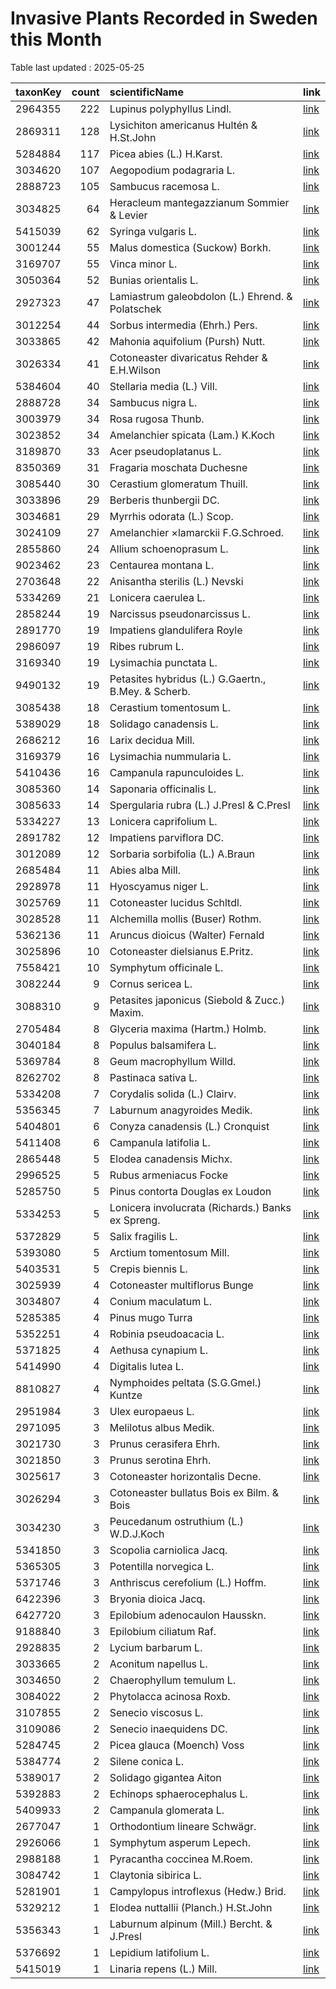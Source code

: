 
# Invasive Plants Recorded in Sweden this Month

Table last updated : 2025-05-25






|taxonKey | count|scientificName                                      |link |
|:--------|-----:|:---------------------------------------------------|:----|
|2964355  |   222|Lupinus polyphyllus Lindl.                          |[link](https://www.gbif.org/occurrence/search?country=SE&month=5&taxon_key=2964355&year=2025)|
|2869311  |   128|Lysichiton americanus Hultén & H.St.John            |[link](https://www.gbif.org/occurrence/search?country=SE&month=5&taxon_key=2869311&year=2025)|
|5284884  |   117|Picea abies (L.) H.Karst.                           |[link](https://www.gbif.org/occurrence/search?country=SE&month=5&taxon_key=5284884&year=2025)|
|3034620  |   107|Aegopodium podagraria L.                            |[link](https://www.gbif.org/occurrence/search?country=SE&month=5&taxon_key=3034620&year=2025)|
|2888723  |   105|Sambucus racemosa L.                                |[link](https://www.gbif.org/occurrence/search?country=SE&month=5&taxon_key=2888723&year=2025)|
|3034825  |    64|Heracleum mantegazzianum Sommier & Levier           |[link](https://www.gbif.org/occurrence/search?country=SE&month=5&taxon_key=3034825&year=2025)|
|5415039  |    62|Syringa vulgaris L.                                 |[link](https://www.gbif.org/occurrence/search?country=SE&month=5&taxon_key=5415039&year=2025)|
|3001244  |    55|Malus domestica (Suckow) Borkh.                     |[link](https://www.gbif.org/occurrence/search?country=SE&month=5&taxon_key=3001244&year=2025)|
|3169707  |    55|Vinca minor L.                                      |[link](https://www.gbif.org/occurrence/search?country=SE&month=5&taxon_key=3169707&year=2025)|
|3050364  |    52|Bunias orientalis L.                                |[link](https://www.gbif.org/occurrence/search?country=SE&month=5&taxon_key=3050364&year=2025)|
|2927323  |    47|Lamiastrum galeobdolon (L.) Ehrend. & Polatschek    |[link](https://www.gbif.org/occurrence/search?country=SE&month=5&taxon_key=2927323&year=2025)|
|3012254  |    44|Sorbus intermedia (Ehrh.) Pers.                     |[link](https://www.gbif.org/occurrence/search?country=SE&month=5&taxon_key=3012254&year=2025)|
|3033865  |    42|Mahonia aquifolium (Pursh) Nutt.                    |[link](https://www.gbif.org/occurrence/search?country=SE&month=5&taxon_key=3033865&year=2025)|
|3026334  |    41|Cotoneaster divaricatus Rehder & E.H.Wilson         |[link](https://www.gbif.org/occurrence/search?country=SE&month=5&taxon_key=3026334&year=2025)|
|5384604  |    40|Stellaria media (L.) Vill.                          |[link](https://www.gbif.org/occurrence/search?country=SE&month=5&taxon_key=5384604&year=2025)|
|2888728  |    34|Sambucus nigra L.                                   |[link](https://www.gbif.org/occurrence/search?country=SE&month=5&taxon_key=2888728&year=2025)|
|3003979  |    34|Rosa rugosa Thunb.                                  |[link](https://www.gbif.org/occurrence/search?country=SE&month=5&taxon_key=3003979&year=2025)|
|3023852  |    34|Amelanchier spicata (Lam.) K.Koch                   |[link](https://www.gbif.org/occurrence/search?country=SE&month=5&taxon_key=3023852&year=2025)|
|3189870  |    33|Acer pseudoplatanus L.                              |[link](https://www.gbif.org/occurrence/search?country=SE&month=5&taxon_key=3189870&year=2025)|
|8350369  |    31|Fragaria moschata Duchesne                          |[link](https://www.gbif.org/occurrence/search?country=SE&month=5&taxon_key=8350369&year=2025)|
|3085440  |    30|Cerastium glomeratum Thuill.                        |[link](https://www.gbif.org/occurrence/search?country=SE&month=5&taxon_key=3085440&year=2025)|
|3033896  |    29|Berberis thunbergii DC.                             |[link](https://www.gbif.org/occurrence/search?country=SE&month=5&taxon_key=3033896&year=2025)|
|3034681  |    29|Myrrhis odorata (L.) Scop.                          |[link](https://www.gbif.org/occurrence/search?country=SE&month=5&taxon_key=3034681&year=2025)|
|3024109  |    27|Amelanchier ×lamarckii F.G.Schroed.                 |[link](https://www.gbif.org/occurrence/search?country=SE&month=5&taxon_key=3024109&year=2025)|
|2855860  |    24|Allium schoenoprasum L.                             |[link](https://www.gbif.org/occurrence/search?country=SE&month=5&taxon_key=2855860&year=2025)|
|9023462  |    23|Centaurea montana L.                                |[link](https://www.gbif.org/occurrence/search?country=SE&month=5&taxon_key=9023462&year=2025)|
|2703648  |    22|Anisantha sterilis (L.) Nevski                      |[link](https://www.gbif.org/occurrence/search?country=SE&month=5&taxon_key=2703648&year=2025)|
|5334269  |    21|Lonicera caerulea L.                                |[link](https://www.gbif.org/occurrence/search?country=SE&month=5&taxon_key=5334269&year=2025)|
|2858244  |    19|Narcissus pseudonarcissus L.                        |[link](https://www.gbif.org/occurrence/search?country=SE&month=5&taxon_key=2858244&year=2025)|
|2891770  |    19|Impatiens glandulifera Royle                        |[link](https://www.gbif.org/occurrence/search?country=SE&month=5&taxon_key=2891770&year=2025)|
|2986097  |    19|Ribes rubrum L.                                     |[link](https://www.gbif.org/occurrence/search?country=SE&month=5&taxon_key=2986097&year=2025)|
|3169340  |    19|Lysimachia punctata L.                              |[link](https://www.gbif.org/occurrence/search?country=SE&month=5&taxon_key=3169340&year=2025)|
|9490132  |    19|Petasites hybridus (L.) G.Gaertn., B.Mey. & Scherb. |[link](https://www.gbif.org/occurrence/search?country=SE&month=5&taxon_key=9490132&year=2025)|
|3085438  |    18|Cerastium tomentosum L.                             |[link](https://www.gbif.org/occurrence/search?country=SE&month=5&taxon_key=3085438&year=2025)|
|5389029  |    18|Solidago canadensis L.                              |[link](https://www.gbif.org/occurrence/search?country=SE&month=5&taxon_key=5389029&year=2025)|
|2686212  |    16|Larix decidua Mill.                                 |[link](https://www.gbif.org/occurrence/search?country=SE&month=5&taxon_key=2686212&year=2025)|
|3169379  |    16|Lysimachia nummularia L.                            |[link](https://www.gbif.org/occurrence/search?country=SE&month=5&taxon_key=3169379&year=2025)|
|5410436  |    16|Campanula rapunculoides L.                          |[link](https://www.gbif.org/occurrence/search?country=SE&month=5&taxon_key=5410436&year=2025)|
|3085360  |    14|Saponaria officinalis L.                            |[link](https://www.gbif.org/occurrence/search?country=SE&month=5&taxon_key=3085360&year=2025)|
|3085633  |    14|Spergularia rubra (L.) J.Presl & C.Presl            |[link](https://www.gbif.org/occurrence/search?country=SE&month=5&taxon_key=3085633&year=2025)|
|5334227  |    13|Lonicera caprifolium L.                             |[link](https://www.gbif.org/occurrence/search?country=SE&month=5&taxon_key=5334227&year=2025)|
|2891782  |    12|Impatiens parviflora DC.                            |[link](https://www.gbif.org/occurrence/search?country=SE&month=5&taxon_key=2891782&year=2025)|
|3012089  |    12|Sorbaria sorbifolia (L.) A.Braun                    |[link](https://www.gbif.org/occurrence/search?country=SE&month=5&taxon_key=3012089&year=2025)|
|2685484  |    11|Abies alba Mill.                                    |[link](https://www.gbif.org/occurrence/search?country=SE&month=5&taxon_key=2685484&year=2025)|
|2928978  |    11|Hyoscyamus niger L.                                 |[link](https://www.gbif.org/occurrence/search?country=SE&month=5&taxon_key=2928978&year=2025)|
|3025769  |    11|Cotoneaster lucidus Schltdl.                        |[link](https://www.gbif.org/occurrence/search?country=SE&month=5&taxon_key=3025769&year=2025)|
|3028528  |    11|Alchemilla mollis (Buser) Rothm.                    |[link](https://www.gbif.org/occurrence/search?country=SE&month=5&taxon_key=3028528&year=2025)|
|5362136  |    11|Aruncus dioicus (Walter) Fernald                    |[link](https://www.gbif.org/occurrence/search?country=SE&month=5&taxon_key=5362136&year=2025)|
|3025896  |    10|Cotoneaster dielsianus E.Pritz.                     |[link](https://www.gbif.org/occurrence/search?country=SE&month=5&taxon_key=3025896&year=2025)|
|7558421  |    10|Symphytum officinale L.                             |[link](https://www.gbif.org/occurrence/search?country=SE&month=5&taxon_key=7558421&year=2025)|
|3082244  |     9|Cornus sericea L.                                   |[link](https://www.gbif.org/occurrence/search?country=SE&month=5&taxon_key=3082244&year=2025)|
|3088310  |     9|Petasites japonicus (Siebold & Zucc.) Maxim.        |[link](https://www.gbif.org/occurrence/search?country=SE&month=5&taxon_key=3088310&year=2025)|
|2705484  |     8|Glyceria maxima (Hartm.) Holmb.                     |[link](https://www.gbif.org/occurrence/search?country=SE&month=5&taxon_key=2705484&year=2025)|
|3040184  |     8|Populus balsamifera L.                              |[link](https://www.gbif.org/occurrence/search?country=SE&month=5&taxon_key=3040184&year=2025)|
|5369784  |     8|Geum macrophyllum Willd.                            |[link](https://www.gbif.org/occurrence/search?country=SE&month=5&taxon_key=5369784&year=2025)|
|8262702  |     8|Pastinaca sativa L.                                 |[link](https://www.gbif.org/occurrence/search?country=SE&month=5&taxon_key=8262702&year=2025)|
|5334208  |     7|Corydalis solida (L.) Clairv.                       |[link](https://www.gbif.org/occurrence/search?country=SE&month=5&taxon_key=5334208&year=2025)|
|5356345  |     7|Laburnum anagyroides Medik.                         |[link](https://www.gbif.org/occurrence/search?country=SE&month=5&taxon_key=5356345&year=2025)|
|5404801  |     6|Conyza canadensis (L.) Cronquist                    |[link](https://www.gbif.org/occurrence/search?country=SE&month=5&taxon_key=5404801&year=2025)|
|5411408  |     6|Campanula latifolia L.                              |[link](https://www.gbif.org/occurrence/search?country=SE&month=5&taxon_key=5411408&year=2025)|
|2865448  |     5|Elodea canadensis Michx.                            |[link](https://www.gbif.org/occurrence/search?country=SE&month=5&taxon_key=2865448&year=2025)|
|2996525  |     5|Rubus armeniacus Focke                              |[link](https://www.gbif.org/occurrence/search?country=SE&month=5&taxon_key=2996525&year=2025)|
|5285750  |     5|Pinus contorta Douglas ex Loudon                    |[link](https://www.gbif.org/occurrence/search?country=SE&month=5&taxon_key=5285750&year=2025)|
|5334253  |     5|Lonicera involucrata (Richards.) Banks ex Spreng.   |[link](https://www.gbif.org/occurrence/search?country=SE&month=5&taxon_key=5334253&year=2025)|
|5372829  |     5|Salix fragilis L.                                   |[link](https://www.gbif.org/occurrence/search?country=SE&month=5&taxon_key=5372829&year=2025)|
|5393080  |     5|Arctium tomentosum Mill.                            |[link](https://www.gbif.org/occurrence/search?country=SE&month=5&taxon_key=5393080&year=2025)|
|5403531  |     5|Crepis biennis L.                                   |[link](https://www.gbif.org/occurrence/search?country=SE&month=5&taxon_key=5403531&year=2025)|
|3025939  |     4|Cotoneaster multiflorus Bunge                       |[link](https://www.gbif.org/occurrence/search?country=SE&month=5&taxon_key=3025939&year=2025)|
|3034807  |     4|Conium maculatum L.                                 |[link](https://www.gbif.org/occurrence/search?country=SE&month=5&taxon_key=3034807&year=2025)|
|5285385  |     4|Pinus mugo Turra                                    |[link](https://www.gbif.org/occurrence/search?country=SE&month=5&taxon_key=5285385&year=2025)|
|5352251  |     4|Robinia pseudoacacia L.                             |[link](https://www.gbif.org/occurrence/search?country=SE&month=5&taxon_key=5352251&year=2025)|
|5371825  |     4|Aethusa cynapium L.                                 |[link](https://www.gbif.org/occurrence/search?country=SE&month=5&taxon_key=5371825&year=2025)|
|5414990  |     4|Digitalis lutea L.                                  |[link](https://www.gbif.org/occurrence/search?country=SE&month=5&taxon_key=5414990&year=2025)|
|8810827  |     4|Nymphoides peltata (S.G.Gmel.) Kuntze               |[link](https://www.gbif.org/occurrence/search?country=SE&month=5&taxon_key=8810827&year=2025)|
|2951984  |     3|Ulex europaeus L.                                   |[link](https://www.gbif.org/occurrence/search?country=SE&month=5&taxon_key=2951984&year=2025)|
|2971095  |     3|Melilotus albus Medik.                              |[link](https://www.gbif.org/occurrence/search?country=SE&month=5&taxon_key=2971095&year=2025)|
|3021730  |     3|Prunus cerasifera Ehrh.                             |[link](https://www.gbif.org/occurrence/search?country=SE&month=5&taxon_key=3021730&year=2025)|
|3021850  |     3|Prunus serotina Ehrh.                               |[link](https://www.gbif.org/occurrence/search?country=SE&month=5&taxon_key=3021850&year=2025)|
|3025617  |     3|Cotoneaster horizontalis Decne.                     |[link](https://www.gbif.org/occurrence/search?country=SE&month=5&taxon_key=3025617&year=2025)|
|3026294  |     3|Cotoneaster bullatus Bois ex Bilm. & Bois           |[link](https://www.gbif.org/occurrence/search?country=SE&month=5&taxon_key=3026294&year=2025)|
|3034230  |     3|Peucedanum ostruthium (L.) W.D.J.Koch               |[link](https://www.gbif.org/occurrence/search?country=SE&month=5&taxon_key=3034230&year=2025)|
|5341850  |     3|Scopolia carniolica Jacq.                           |[link](https://www.gbif.org/occurrence/search?country=SE&month=5&taxon_key=5341850&year=2025)|
|5365305  |     3|Potentilla norvegica L.                             |[link](https://www.gbif.org/occurrence/search?country=SE&month=5&taxon_key=5365305&year=2025)|
|5371746  |     3|Anthriscus cerefolium (L.) Hoffm.                   |[link](https://www.gbif.org/occurrence/search?country=SE&month=5&taxon_key=5371746&year=2025)|
|6422396  |     3|Bryonia dioica Jacq.                                |[link](https://www.gbif.org/occurrence/search?country=SE&month=5&taxon_key=6422396&year=2025)|
|6427720  |     3|Epilobium adenocaulon Hausskn.                      |[link](https://www.gbif.org/occurrence/search?country=SE&month=5&taxon_key=6427720&year=2025)|
|9188840  |     3|Epilobium ciliatum Raf.                             |[link](https://www.gbif.org/occurrence/search?country=SE&month=5&taxon_key=9188840&year=2025)|
|2928835  |     2|Lycium barbarum L.                                  |[link](https://www.gbif.org/occurrence/search?country=SE&month=5&taxon_key=2928835&year=2025)|
|3033665  |     2|Aconitum napellus L.                                |[link](https://www.gbif.org/occurrence/search?country=SE&month=5&taxon_key=3033665&year=2025)|
|3034650  |     2|Chaerophyllum temulum L.                            |[link](https://www.gbif.org/occurrence/search?country=SE&month=5&taxon_key=3034650&year=2025)|
|3084022  |     2|Phytolacca acinosa Roxb.                            |[link](https://www.gbif.org/occurrence/search?country=SE&month=5&taxon_key=3084022&year=2025)|
|3107855  |     2|Senecio viscosus L.                                 |[link](https://www.gbif.org/occurrence/search?country=SE&month=5&taxon_key=3107855&year=2025)|
|3109086  |     2|Senecio inaequidens DC.                             |[link](https://www.gbif.org/occurrence/search?country=SE&month=5&taxon_key=3109086&year=2025)|
|5284745  |     2|Picea glauca (Moench) Voss                          |[link](https://www.gbif.org/occurrence/search?country=SE&month=5&taxon_key=5284745&year=2025)|
|5384774  |     2|Silene conica L.                                    |[link](https://www.gbif.org/occurrence/search?country=SE&month=5&taxon_key=5384774&year=2025)|
|5389017  |     2|Solidago gigantea Aiton                             |[link](https://www.gbif.org/occurrence/search?country=SE&month=5&taxon_key=5389017&year=2025)|
|5392883  |     2|Echinops sphaerocephalus L.                         |[link](https://www.gbif.org/occurrence/search?country=SE&month=5&taxon_key=5392883&year=2025)|
|5409933  |     2|Campanula glomerata L.                              |[link](https://www.gbif.org/occurrence/search?country=SE&month=5&taxon_key=5409933&year=2025)|
|2677047  |     1|Orthodontium lineare Schwägr.                       |[link](https://www.gbif.org/occurrence/search?country=SE&month=5&taxon_key=2677047&year=2025)|
|2926066  |     1|Symphytum asperum Lepech.                           |[link](https://www.gbif.org/occurrence/search?country=SE&month=5&taxon_key=2926066&year=2025)|
|2988188  |     1|Pyracantha coccinea M.Roem.                         |[link](https://www.gbif.org/occurrence/search?country=SE&month=5&taxon_key=2988188&year=2025)|
|3084742  |     1|Claytonia sibirica L.                               |[link](https://www.gbif.org/occurrence/search?country=SE&month=5&taxon_key=3084742&year=2025)|
|5281901  |     1|Campylopus introflexus (Hedw.) Brid.                |[link](https://www.gbif.org/occurrence/search?country=SE&month=5&taxon_key=5281901&year=2025)|
|5329212  |     1|Elodea nuttallii (Planch.) H.St.John                |[link](https://www.gbif.org/occurrence/search?country=SE&month=5&taxon_key=5329212&year=2025)|
|5356343  |     1|Laburnum alpinum (Mill.) Bercht. & J.Presl          |[link](https://www.gbif.org/occurrence/search?country=SE&month=5&taxon_key=5356343&year=2025)|
|5376692  |     1|Lepidium latifolium L.                              |[link](https://www.gbif.org/occurrence/search?country=SE&month=5&taxon_key=5376692&year=2025)|
|5415019  |     1|Linaria repens (L.) Mill.                           |[link](https://www.gbif.org/occurrence/search?country=SE&month=5&taxon_key=5415019&year=2025)|


